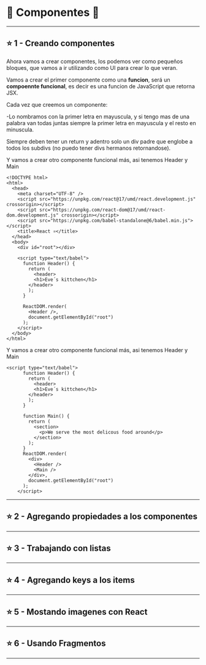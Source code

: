 # :star2: Componentes :star2:

---

## :star: 1 - Creando componentes

Ahora vamos a crear componentes, los podemos ver como pequeños bloques, que vamos a ir utilizando como UI para crear lo que veran.

Vamos a crear el primer componente como una **funcion**, será un **compoennte funcional**, es decir es una funcion de JavaScript que retorna JSX.

Cada vez que creemos un componente:

-Lo nombramos con la primer letra en mayuscula, y si tengo mas de una palabra van todas juntas siempre la primer letra en mayuscula y el resto en minuscula.

Siempre deben tener un return y adentro solo un div padre que englobe a todos los subdivs (no puedo tener divs hermanos retornandose).

Y vamos a crear otro componente funcional más, asi tenemos Header y Main

```JSX
<!DOCTYPE html>
<html>
  <head>
    <meta charset="UTF-8" />
    <script src="https://unpkg.com/react@17/umd/react.development.js" crossorigin></script>
    <script src="https://unpkg.com/react-dom@17/umd/react-dom.development.js" crossorigin></script>
    <script src="https://unpkg.com/babel-standalone@6/babel.min.js"></script>
    <title>React ⚛️</title>
  </head>
  <body>
    <div id="root"></div>
    
    <script type="text/babel">
      function Header() {
        return (
          <header>
          <h1>Eve´s kittchen</h1>
        </header> 
        );  
      }

      ReactDOM.render(
        <Header />,
        document.getElementById("root")
      );
    </script>
  </body>
</html>
```

Y vamos a crear otro componente funcional más, asi tenemos Header y Main

```JSX
<script type="text/babel">
      function Header() {
        return (
          <header>
          <h1>Eve´s kittchen</h1>
        </header> 
        );  
      }

      function Main() {
        return (
          <section>
            <p>We serve the most delicous food around</p>
          </section> 
        );  
      }
      ReactDOM.render(
        <div>
          <Header />
          <Main />
        </div>,
        document.getElementById("root")
      );
    </script>

```

---


## :star: 2 - Agregando propiedades a los componentes

---

## :star: 3 - Trabajando con listas

---

## :star: 4 - Agregando keys a los items

---

## :star: 5 - Mostando imagenes con React

---

## :star: 6 - Usando Fragmentos

---